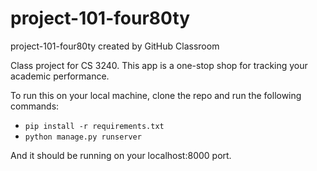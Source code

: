 # project-101-four80ty
project-101-four80ty created by GitHub Classroom


Class project for CS 3240.
This app is a one-stop shop for tracking your academic performance. 

To run this on your local machine, clone the repo and run the following commands:
- `pip install -r requirements.txt`
- `python manage.py runserver`

And it should be running on your localhost:8000 port.
